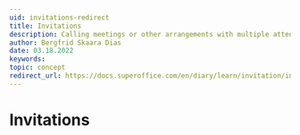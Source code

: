 ```yaml
---
uid: invitations-redirect
title: Invitations
description: Calling meetings or other arrangements with multiple attendees.
author: Bergfrid Skaara Dias
date: 03.18.2022
keywords:
topic: concept
redirect_url: https://docs.superoffice.com/en/diary/learn/invitation/index.html
---
```


# Invitations
